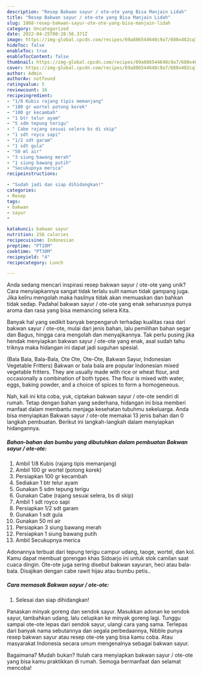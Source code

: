 ```yaml
---
description: "Resep Bakwan sayur / ote-ote yang Bisa Manjain Lidah"
title: "Resep Bakwan sayur / ote-ote yang Bisa Manjain Lidah"
slug: 1868-resep-bakwan-sayur-ote-ote-yang-bisa-manjain-lidah
category: Uncategorized
date: 2022-04-25T00:28:56.371Z
image: https://img-global.cpcdn.com/recipes/69a886544648c9a7/680x482cq70/bakwan-sayur-ote-ote-foto-resep-utama.jpg
hideToc: false
enableToc: true
enableTocContent: false
thumbnail: https://img-global.cpcdn.com/recipes/69a886544648c9a7/680x482cq70/bakwan-sayur-ote-ote-foto-resep-utama.jpg
cover: https://img-global.cpcdn.com/recipes/69a886544648c9a7/680x482cq70/bakwan-sayur-ote-ote-foto-resep-utama.jpg
author: Admin
authorAv: notfound
ratingvalue: 5
reviewcount: 16
recipeingredient:
- "1/8 Kubis rajang tipis memanjang"
- "100 gr wortel potong korek"
- "100 gr kecambah"
- "1 btr telur ayam"
- "5 sdm tepung terigu"
- " Cabe rajang sesuai selera bs di skip"
- "1 sdt royco sapi"
- "1/2 sdt garam"
- "1 sdt gula"
- "50 ml air"
- "3 siung bawang merah"
- "1 siung bawang putih"
- "Secukupnya merica"
recipeinstructions:

- "Sudah jadi dan siap dihidangkan!"
categories:
- Resep
tags:
- bakwan
- sayur
- 

katakunci: bakwan sayur  
nutrition: 258 calories
recipecuisine: Indonesian
preptime: "PT18M"
cooktime: "PT30M"
recipeyield: "4"
recipecategory: Lunch

---
```





Anda sedang mencari inspirasi resep bakwan sayur / ote-ote yang unik? Cara menyiapkannya sangat tidak terlalu sulit namun tidak gampang juga. Jika keliru mengolah maka hasilnya tidak akan memuaskan dan bahkan tidak sedap. Padahal bakwan sayur / ote-ote yang enak seharusnya punya aroma dan rasa yang bisa memancing selera Kita.





Banyak hal yang sedikit banyak berpengaruh terhadap kualitas rasa dari bakwan sayur / ote-ote, mulai dari jenis bahan, lalu pemilihan bahan segar dan Bagus, hingga cara mengolah dan menyajikannya. Tak perlu pusing jika hendak menyiapkan bakwan sayur / ote-ote yang enak,      asal sudah tahu triknya maka hidangan ini dapat jadi suguhan spesial.














(Bala Bala, Bala-Bala, Ote Ote, Ote-Ote, Bakwan Sayur, Indonesian Vegetable Fritters) Bakwan or bala bala are popular Indonesian mixed vegetable fritters. They are usually made with rice or wheat flour, and occasionally a combination of both types. The flour is mixed with water, eggs, baking powder, and a choice of spices to form a homogeneous.






Nah, kali ini kita coba, yuk, ciptakan bakwan sayur / ote-ote sendiri di rumah. Tetap dengan bahan yang sederhana, hidangan ini bisa memberi manfaat dalam membantu menjaga kesehatan tubuhmu sekeluarga. Anda bisa menyiapkan Bakwan sayur / ote-ote memakai 13 jenis bahan dan 0 langkah pembuatan. Berikut ini langkah-langkah dalam menyiapkan hidangannya.

<!--inarticleads1-->

##### Bahan-bahan dan bumbu yang dibutuhkan dalam pembuatan Bakwan sayur / ote-ote:

1. Ambil 1/8 Kubis (rajang tipis memanjang)
1. Ambil 100 gr wortel (potong korek)
1. Persiapkan 100 gr kecambah
1. Sediakan 1 btr telur ayam
1. Gunakan 5 sdm tepung terigu
1. Gunakan  Cabe (rajang sesuai selera, bs di skip)
1. Ambil 1 sdt royco sapi
1. Persiapkan 1/2 sdt garam
1. Gunakan 1 sdt gula
1. Gunakan 50 ml air
1. Persiapkan 3 siung bawang merah
1. Persiapkan 1 siung bawang putih
1. Ambil Secukupnya merica


Adonannya terbuat dari tepung terigu campur udang, taoge, wortel, dan kol. Kamu dapat membuat gorengan khas Sidoarjo ini untuk stok camilan saat cuaca dingin. Ote-ote juga sering disebut bakwan sayuran, heci atau bala-bala. Disajikan dengan cabe rawit hijau atau bumbu petis.. 

<!--inarticleads2-->

##### Cara memasak Bakwan sayur / ote-ote:


1. Selesai dan siap dihidangkan!

Panaskan minyak goreng dan sendok sayur. Masukkan adonan ke sendok sayur, tambahkan udang, lalu celupkan ke minyak goreng lagi. Tunggu sampai ote-ote lepas dari sendok sayur, ulangi cara yang sama. Terlepas dari banyak nama sebutannya dan segala perbedaannya, Nibble punya resep bakwan sayur atau resep ote-ote yang bisa kamu coba. Atau masyarakat Indonesia secara umum mengenalnya sebagai bakwan sayur. 

Bagaimana? Mudah bukan? Itulah cara menyiapkan bakwan sayur / ote-ote yang bisa kamu praktikkan di rumah. Semoga bermanfaat dan selamat mencoba!

